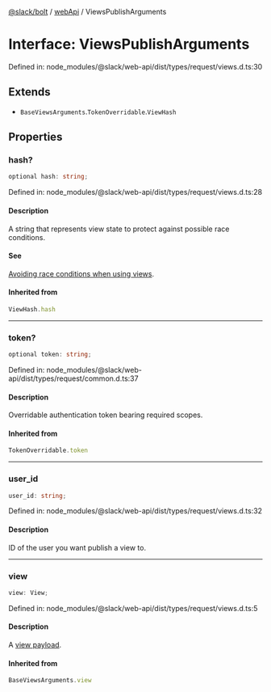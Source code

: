 [@slack/bolt](../../../../index.md) / [webApi](../index.md) / ViewsPublishArguments

# Interface: ViewsPublishArguments

Defined in: node\_modules/@slack/web-api/dist/types/request/views.d.ts:30

## Extends

- `BaseViewsArguments`.`TokenOverridable`.`ViewHash`

## Properties

### hash?

```ts
optional hash: string;
```

Defined in: node\_modules/@slack/web-api/dist/types/request/views.d.ts:28

#### Description

A string that represents view state to protect against possible race conditions.

#### See

[Avoiding race conditions when using views](https://api.slack.com/surfaces/modals#handling_race_conditions).

#### Inherited from

```ts
ViewHash.hash
```

***

### token?

```ts
optional token: string;
```

Defined in: node\_modules/@slack/web-api/dist/types/request/common.d.ts:37

#### Description

Overridable authentication token bearing required scopes.

#### Inherited from

```ts
TokenOverridable.token
```

***

### user\_id

```ts
user_id: string;
```

Defined in: node\_modules/@slack/web-api/dist/types/request/views.d.ts:32

#### Description

ID of the user you want publish a view to.

***

### view

```ts
view: View;
```

Defined in: node\_modules/@slack/web-api/dist/types/request/views.d.ts:5

#### Description

A [view payload](https://api.slack.com/reference/surfaces/views).

#### Inherited from

```ts
BaseViewsArguments.view
```
